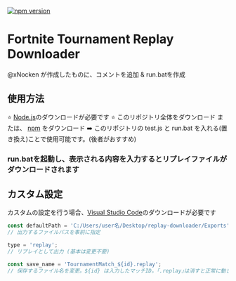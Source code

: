 [![npm version](https://badge.fury.io/js/fortnite-replay-downloader.svg)](https://npmjs.com/package/fortnite-replay-downloader)

# Fortnite Tournament Replay Downloader

@xNocken が作成したものに、コメントを追加 & run.batを作成

## 使用方法
⭐️  [Node.js](https://nodejs.org/ja/download)のダウンロードが必要です 
⭐️  このリポジトリ全体をダウンロード または、 [npm](https://npmjs.com/package/fortnite-replay-downloader) をダウンロード ➡️ このリポジトリの test.js と run.bat を入れる(置き換え)ことで使用可能です。(後者がおすすめ)

### run.batを起動し、表示される内容を入力するとリプレイファイルがダウンロードされます

## カスタム設定

カスタムの設定を行う場合、[Visual Studio Code](https://code.visualstudio.com/download)のダウンロードが必要です

```js
const defaultPath = 'C:/Users/user名/Desktop/replay-downloader/Exports';
// 出力するファイルパスを事前に指定

type = 'replay';
// リプレイとして出力 (基本は変更不要)

const save_name = 'TournamentMatch_${id}.replay';
// 保存するファイル名を変更。${id} は入力したマッチID。｢.replay｣は消すと正常に動きません
```